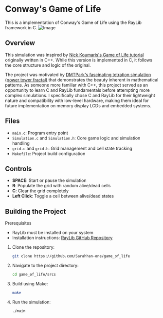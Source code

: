 # Conway's Game of Life

This is a implementation of Conway's Game of Life using the RayLib framework in C.
![Image](https://github.com/user-attachments/assets/91dcd7aa-ad69-4add-9eeb-0f4091ee0829)

## Overview

This simulation was inspired by [Nick Koumaris's Game of Life tutorial](https://youtu.be/daFYGrXq0aw?si=kK4c-jR6ZiQ2jTmI) originally written in C++. While this version is implemented in C, it follows the core structure and logic of the original. 

The project was motivated by [DMTPark's fascinating tetration simulation (power tower fractal)](https://youtu.be/mIxrcXrrxAI?si=wn-ujnqHFbpoUmma) that demonstrates the beauty inherent in mathematical patterns. As someone more familiar with C++, this project served as an opportunity to learn C and RayLib fundamentals before attempting more complex simulations. I specifically chose C and RayLib for their lightweight nature and compatibility with low-level hardware, making them ideal for future implementation on memory display LCDs and embedded systems.

## Files

- `main.c`: Program entry point
- `Simulation.c` and `Simulation.h`: Core game logic and simulation handling
- `grid.c` and `grid.h`: Grid management and cell state tracking
- `Makefile`: Project build configuration

## Controls

- **SPACE**: Start or pause the simulation
- **R**: Populate the grid with random alive/dead cells
- **C**: Clear the grid completely
- **Left Click**: Toggle a cell between alive/dead states

## Building the Project

Prerequisites
- RayLib must be installed on your system
- Installation instructions: [RayLib GitHub Repository](https://github.com/raysan5/raylib)
  
1. Clone the repository:
   ```bash
   git clone https://github.com/Sarahhan-one/game_of_life
   ```

2. Navigate to the project directory:
   ```bash
   cd game_of_life/srcs
   ```

3. Build using Make:
   ```bash
   make
   ```

4. Run the simulation:
   ```bash
   ./main
   ```

